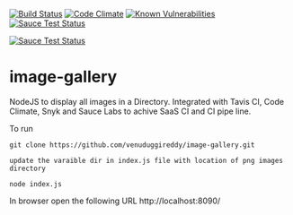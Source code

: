 
 [![Build Status](https://travis-ci.org/venuduggireddy/image-gallery.svg?branch=master)](https://travis-ci.org/venuduggireddy/image-gallery)
 [![Code Climate](https://codeclimate.com/github/venuduggireddy/image-gallery/badges/gpa.svg)](https://codeclimate.com/github/venuduggireddy/image-gallery)
 [![Known Vulnerabilities](https://snyk.io/test/github/venuduggireddy/image-gallery/badge.svg)](https://snyk.io/test/github/venuduggireddy/image-gallery)
 [![Sauce Test Status](https://saucelabs.com/buildstatus/vduggireddy)](https://saucelabs.com/u/vduggireddy)
 
 
 [![Sauce Test Status](https://saucelabs.com/browser-matrix/vduggireddy.svg)](https://saucelabs.com/u/vduggireddy)

# image-gallery 
NodeJS to display all images in a Directory. Integrated with Tavis CI, Code Climate, Snyk and Sauce Labs to achive SaaS CI and CI pipe line.

To run

```
git clone https://github.com/venuduggireddy/image-gallery.git

update the varaible dir in index.js file with location of png images directory

node index.js
```

In browser open the following URL http://localhost:8090/
